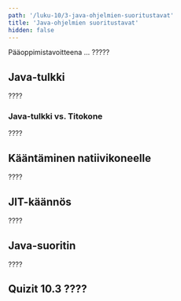 ```yaml
---
path: '/luku-10/3-java-ohjelmien-suoritustavat'
title: 'Java-ohjelmien suoritustavat'
hidden: false
---
```


<div>
<lead>Pääoppimistavoitteena ... ?????
</lead>
</div>

## Java-tulkki
????

### Java-tulkki vs. Titokone
????

## Kääntäminen natiivikoneelle
????

## JIT-käännös
????

## Java-suoritin
????


## Quizit 10.3 ????
<!--  quizit 10.3.???  -->
<div><quiz id="4b44871b-2fe7-4fe1-978c-267d5bf8de80"></quiz></div>
